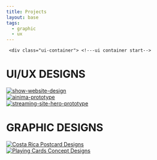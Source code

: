 ```yaml
---
title: Projects
layout: base
tags:
  - graphic
  - ux
---
```


  <div class="projects-intro">

     <div class="ui-container"> <!---ui container start-->
  <h1>UI/UX DESIGNS</h1>
  <div class="project">
    <a href="/gohs.html">
     <img src="/images/gohs about.jpg" alt="show-website-design"
     >
    </a>
  </div>
  <div class="project">
   <a href="/ainima.html">
     <img src="/images/ainima streaming desktop-1.jpg" alt="ainima-prototype"> </a>
  </div>
  <div class="project">
   <a href="/streaming-hero.html">
     <img src="/images/music site hero banner figma prototype.png" alt="streaming-site-hero-prototype"> </a>
     </div>  
  </div>  <!---ui container end-->

  <div class="graphic-design">  <!---graphic design container start-->
   <h1>GRAPHIC DESIGNS</h1>
  <div class="project">
   <a href="/postcards.html">
     <img src="/images/Postcard01.jpg" alt="Costa Rica Postcard Designs"> </a>
  </div>
  <div class="project">
   <a href="/playing-cards.html">
     <img src="/images/AceRin-1.jpg" alt="Playing Cards Concept Designs"> </a>
  </div>
 </div>   <!-- graphic design container end -->
 
